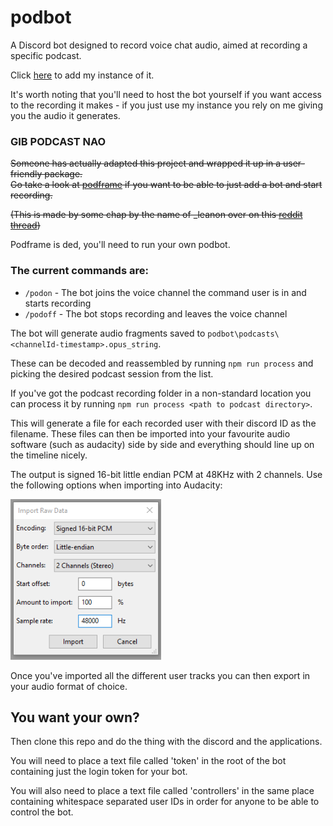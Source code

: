 # podbot
A Discord bot designed to record voice chat audio, aimed at recording a specific podcast.

Click [here](https://discordapp.com/oauth2/authorize?client_id=270724051234717698&scope=bot&permissions=133237760) to add my instance of it.

It's worth noting that you'll need to host the bot yourself if you want access to the recording it makes - if you just use my instance you rely on me giving you the audio it generates.

### GIB PODCAST NAO
~~Someone has actually adapted this project and wrapped it up in a user-friendly package.  
Go take a look at [podframe](https://podframe.com/) if you want to be able to just add a bot
and start recording.~~

~~(This is made by some chap by the name of _leanon over on this [reddit thread](https://www.reddit.com/r/discordapp/comments/6733u8/i_made_a_discord_bot_which_lets_you_record_a/?st=j1yqjsv8&sh=d25c1299))~~

Podframe is ded, you'll need to run your own podbot.

### The current commands are:
- `/podon` - The bot joins the voice channel the command user is in and starts recording
- `/podoff` - The bot stops recording and leaves the voice channel 
  
The bot will generate audio fragments saved to `podbot\podcasts\<channelId-timestamp>.opus_string`. 

These can be decoded and reassembled by running `npm run process` and picking the desired podcast session from the list.

If you've got the podcast recording folder in a non-standard location you can process it by running `npm run process <path to podcast directory>`.

This will generate a file for each recorded user with their discord ID as the filename.
These files can then be imported into your favourite audio software (such as audacity) side by side and everything should line up on the timeline nicely.

The output is signed 16-bit little endian PCM at 48KHz with 2 channels.
Use the following options when importing into Audacity:

![Audacity import options](./images/audacityImportOptions.png)

Once you've imported all the different user tracks you can then export in your audio format of choice.

## You want your own?
Then clone this repo and do the thing with the discord and the applications.

You will need to place a text file called 'token' in the root of the bot containing just the login token for your bot.

You will also need to place a text file called 'controllers' in the same place containing whitespace separated user IDs in order for anyone to be able to control the bot.
